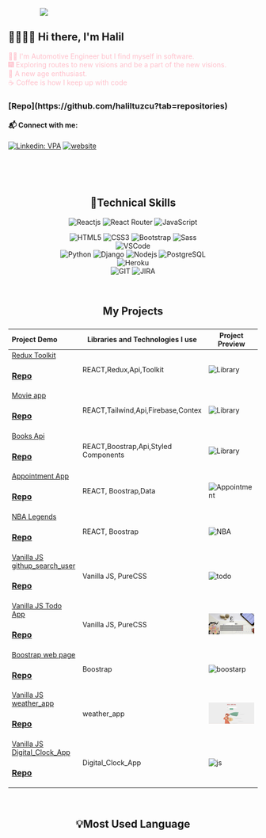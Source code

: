 <img src="https://www.aagnia.com/wp-content/uploads/2021/12/39998-web-development.gif" align="right" width="440"></br>

## 👨‍💻👋🏻 Hi there, I'm Halil

<font color="pink"> 🐱‍🏍 I'm Automotive Engineer but I find myself in software. </font>
</br>
<font color="pink">🎆 Exploring routes to new visions and be a part of the new visions. </font>
</br>
<font color="pink"> 🧐 A new age enthusiast. </font>
</br>
<font color="pink">☕ Coffee is how I keep up with code</font>
<h3>[Repo](https://github.com/haliltuzcu?tab=repositories)</h3>

#### 📬 Connect with me:

[![Linkedin: VPA](https://img.shields.io/badge/linkedin-%230077B5.svg?&style=for-the-badge&logo=linkedin&logoColor=white)](https://www.linkedin.com/in/halil-tuzcu/)
[![website](https://img.shields.io/badge/gmail-f1f2f6.svg?&style=for-the-badge&logo=gmail&logoColor=red)](mailto:haliltuzcufs@gmail.com)

</br>
</br>
</br>

<h2 align="center">🚀Technical Skills</h2>
<div align="center">
<img
        src="https://img.shields.io/badge/React-20232A?style=for-the-badge&logo=react&logoColor=61DAFB"
        alt="Reactjs"
      />
<img
        src="https://img.shields.io/badge/React_Router-CA4245?style=for-the-badge&logo=react-router&logoColor=white"
        alt="React Router"
      />      
<img
        src="https://img.shields.io/badge/JavaScript-323330?style=for-the-badge&logo=javascript&logoColor=F7DF1E"
        alt="JavaScript"
      />

<img
        src="https://img.shields.io/badge/HTML5-E34F26?style=for-the-badge&logo=html5&logoColor=white"
        alt="HTML5"
      />
<img
        src="https://img.shields.io/badge/CSS3-1572B6?style=for-the-badge&logo=css3&logoColor=white"
        alt="CSS3"
      />
<img
        src="https://img.shields.io/badge/Bootstrap-563D7C?style=for-the-badge&logo=bootstrap&logoColor=white"
        alt="Bootstrap"
      />
<img
        src="https://img.shields.io/badge/Sass-CC6699?style=for-the-badge&logo=sass&logoColor=white"
        alt="Sass"
      />
</br>
<img 
     src="https://img.shields.io/badge/Visual_Studio_Code-0078D4?style=for-the-badge&logo=visual%20studio%20code&logoColor=white"
     alt="VSCode"
     />
</br>
<img
        src="https://img.shields.io/badge/Python-14354C?style=for-the-badge&logo=python&logoColor=white"
        alt="Python"
      />
<img
        src="https://img.shields.io/badge/Django-092E20?style=for-the-badge&logo=django&logoColor=white"
        alt="Django"
      />
<img
        src="https://img.shields.io/badge/Node.js-43853D?style=for-the-badge&logo=node.js&logoColor=white"
        alt="Nodejs"
      />
<img
        src="https://img.shields.io/badge/PostgreSQL-316192?style=for-the-badge&logo=postgresql&logoColor=white"
        alt="PostgreSQL"
      />
<br>
<img
        src="https://img.shields.io/badge/Heroku-430098?style=for-the-badge&logo=heroku&logoColor=white"
        alt="Heroku"
      />
</br>
<img 
      src="https://img.shields.io/badge/GIT-E44C30?style=for-the-badge&logo=git&logoColor=white"
      alt="GIT"
      />
<img 
      src="https://img.shields.io/badge/Jira-0052CC?style=for-the-badge&logo=Jira&logoColor=white"
      alt="JIRA"
      />

</div>
</br>
<!--<div  align="center"> <img src="https://raw.githubusercontent.com/scriptex/github-contributions-snake/snake/github-contribution-grid-snake.svg" /></div>-->
<h2 align="center">My Projects</h2>

###

| Project Demo                                                                                                                                      | Libraries and Technologies I use     | Project Preview                                                                          |
| :------------------------------------------------------------------------------------------------------------------------------------------------ | ------------------------------------ | ---------------------------------------------------------------------------------------- |
| [Redux Toolkit ](https://redux-toolkit-ht.netlify.app/login) <h3>[Repo](https://github.com/haliltuzcu?tab=repositories)</h3>                      | REACT,Redux,Api,Toolkit              | ![Library](https://github.com/haliltuzcu/redux-project/blob/main/Animation.gif)          |
| [Movie app](https://movie-app-ht.netlify.app/) <h3>[Repo](https://github.com/haliltuzcu?tab=repositories)</h3>                                    | REACT,Tailwind,Api,Firebase,Contex   | ![Library](https://github.com/haliltuzcu/movie-app-project/blob/main/Animation.gif)      |
| [Books Api](https://appointment-app-ht.netlify.app/) <h3>[Repo](https://github.com/haliltuzcu?tab=repositories)</h3>                              | REACT,Boostrap,Api,Styled Components | ![Library](https://github.com/haliltuzcu/clarus-library-inclass/blob/main/Animation.gif) |
| [Appointment App](https://appointment-app-ht.netlify.app/) <h3>[Repo](https://github.com/haliltuzcu?tab=repositories)</h3>                        | REACT, Boostrap,Data                 | ![Appointment](https://github.com/haliltuzcu/appoinment-project/blob/main/Animation.gif) |
| [NBA Legends](https://nba-lagend.netlify.app/) <h3>[Repo](https://github.com/haliltuzcu?tab=repositories)</h3>                                    | REACT, Boostrap                      | ![NBA](https://github.com/haliltuzcu/nba-legends/blob/main/Animation.gif)                |
| [Vanilla JS githup_search_user](https://haliltuzcu.github.io/githup_search_user/) <h3>[Repo](https://github.com/haliltuzcu?tab=repositories)</h3> | Vanilla JS, PureCSS                  | ![todo](https://github.com/haliltuzcu/githup_search_user/blob/main/Animation.gif)        |
| [Vanilla JS Todo App](https://haliltuzcu.github.io/to-do/) <h3>[Repo](https://github.com/haliltuzcu?tab=repositories)</h3>                        | Vanilla JS, PureCSS                  | ![todo](./Animation.gif)                                                                 |
| [Boostrap web page](https://haliltuzcu.github.io/bootstrap/) <h3>[Repo](https://github.com/haliltuzcu?tab=repositories)</h3>                      | Boostrap                             | ![boostarp](https://github.com/haliltuzcu/bootstrap/blob/main/img/Animation.gif)         |
| [Vanilla JS weather_app](https://haliltuzcu.github.io/weather_app/) <h3>[Repo](https://github.com/haliltuzcu?tab=repositories)</h3>               | weather_app                          | ![js](https://github.com/haliltuzcu/weather_app/blob/main/img/Animation.gif)             |
| [Vanilla JS Digital_Clock_App](https://haliltuzcu.github.io/Digital_Clock_App/) <h3>[Repo](https://github.com/haliltuzcu?tab=repositories)</h3>   | Digital_Clock_App                    | ![js](https://github.com/haliltuzcu/Digital_Clock_App/blob/main/Animation.gif)           |

<br>

<h2 align="center">💡Most Used Language</h2>
<div  align="center">
<br/>
<img
     src="https://github-readme-stats.vercel.app/api?username=haliltuzcu&theme=blue-green"
     alt=""
     /> </br></br></br>
<img
     src="https://github-readme-stats.vercel.app/api/top-langs/?username=szrokmn&theme=blue-green"
     alt=""
     /> <br/>
</div>
